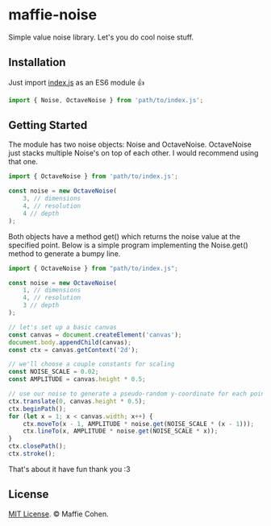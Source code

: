 # maffie-noise

Simple value noise library.
Let's you do cool noise stuff.

## Installation
Just import [index.js](index.js) as an ES6 module :thumbsup:

```js
import { Noise, OctaveNoise } from 'path/to/index.js';
```

## Getting Started
The module has two noise objects: Noise and OctaveNoise. OctaveNoise just stacks multiple Noise's on top of each other. I would recommend using that one. 

```js
import { OctaveNoise } from 'path/to/index.js';

const noise = new OctaveNoise(
    3, // dimensions
    4, // resolution
    4 // depth
);
```

Both objects have a method get() which returns the noise value at the specified point.
Below is a simple program implementing the Noise.get() method to generate a bumpy line.

```js
import { OctaveNoise } from "path/to/index.js";

const noise = new OctaveNoise(
    1, // dimensions
    4, // resolution
    3 // depth
);

// let's set up a basic canvas
const canvas = document.createElement('canvas');
document.body.appendChild(canvas);
const ctx = canvas.getContext('2d');

// we'll choose a couple constants for scaling
const NOISE_SCALE = 0.02;
const AMPLITUDE = canvas.height * 0.5;

// use our noise to generate a pseudo-random y-coordinate for each point
ctx.translate(0, canvas.height * 0.5);
ctx.beginPath();
for (let x = 1; x < canvas.width; x++) {
    ctx.moveTo(x - 1, AMPLITUDE * noise.get(NOISE_SCALE * (x - 1)));
    ctx.lineTo(x, AMPLITUDE * noise.get(NOISE_SCALE * x));
}
ctx.closePath();
ctx.stroke();
```

That's about it have fun thank you :3


## License
[MIT License](LICENSE). &copy; Maffie Cohen.